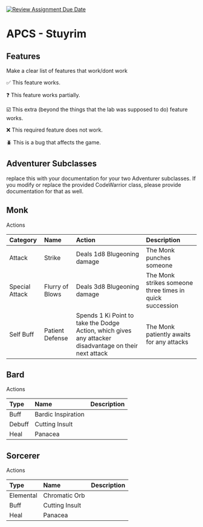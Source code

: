 [![Review Assignment Due Date](https://classroom.github.com/assets/deadline-readme-button-22041afd0340ce965d47ae6ef1cefeee28c7c493a6346c4f15d667ab976d596c.svg)](https://classroom.github.com/a/KprAwj1n)
# APCS - Stuyrim

## Features

Make a clear list of features that work/dont work

:white_check_mark: This feature works.

:question: This feature works partially.

:ballot_box_with_check: This extra (beyond the things that the lab was supposed to do) feature works.

:x: This required feature does not work.

:beetle: This is a bug that affects the game.


## Adventurer Subclasses

replace this with your documentation for your two Adventurer subclasses. If you modify or replace the provided CodeWarrior class, please provide documentation for that as well.

## Monk

Actions

| Category       | Name            | Action                      | Description                                              |
| :------------- | :-------------- | :-------------------------- | :------------------------------------------------------- |
| Attack         | Strike          | Deals 1d8 Blugeoning damage | The Monk punches someone                                 |
| Special Attack | Flurry of Blows | Deals 3d8 Blugeoning damage | The Monk strikes someone three times in quick succession |
| Self Buff      | Patient Defense | Spends 1 Ki Point to take the Dodge Action, which gives any attacker disadvantage on their next attack | The Monk patiently awaits for any attacks |

## Bard

Actions

| Type | Name | Description |
| :----| :--- | :---------- |
| Buff | Bardic Inspiration | |
| Debuff | Cutting Insult | |
| Heal | Panacea | |


## Sorcerer

Actions

| Type | Name | Description |
| :----| :--- | :---------- |
| Elemental | Chromatic Orb | |
| Buff | Cutting Insult | |
| Heal | Panacea | |
